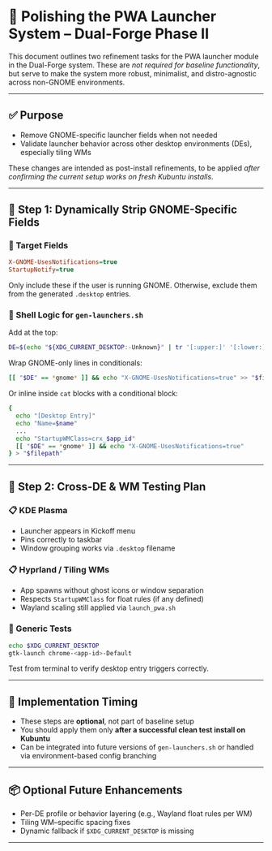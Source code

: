 # 🧼 Polishing the PWA Launcher System – Dual-Forge Phase II

This document outlines two refinement tasks for the PWA launcher module in the Dual-Forge system. These are *not required for baseline functionality*, but serve to make the system more robust, minimalist, and distro-agnostic across non-GNOME environments.

---

## ✅ Purpose

- Remove GNOME-specific launcher fields when not needed
- Validate launcher behavior across other desktop environments (DEs), especially tiling WMs

These changes are intended as post-install refinements, to be applied *after confirming the current setup works on fresh Kubuntu installs*.

---

## 🧩 Step 1: Dynamically Strip GNOME-Specific Fields

### 🎯 Target Fields
```ini
X-GNOME-UsesNotifications=true
StartupNotify=true
```

Only include these if the user is running GNOME. Otherwise, exclude them from the generated `.desktop` entries.

### 🧠 Shell Logic for `gen-launchers.sh`
Add at the top:
```bash
DE=$(echo "${XDG_CURRENT_DESKTOP:-Unknown}" | tr '[:upper:]' '[:lower:]')
```

Wrap GNOME-only lines in conditionals:
```bash
[[ "$DE" == *gnome* ]] && echo "X-GNOME-UsesNotifications=true" >> "$filepath"
```

Or inline inside `cat` blocks with a conditional block:
```bash
{
  echo "[Desktop Entry]"
  echo "Name=$name"
  ...
  echo "StartupWMClass=crx_$app_id"
  [[ "$DE" == *gnome* ]] && echo "X-GNOME-UsesNotifications=true"
} > "$filepath"
```

---

## 🧪 Step 2: Cross-DE & WM Testing Plan

### 📋 KDE Plasma
- Launcher appears in Kickoff menu
- Pins correctly to taskbar
- Window grouping works via `.desktop` filename

### 📋 Hyprland / Tiling WMs
- App spawns without ghost icons or window separation
- Respects `StartupWMClass` for float rules (if any defined)
- Wayland scaling still applied via `launch_pwa.sh`

### 🔧 Generic Tests
```bash
echo $XDG_CURRENT_DESKTOP
gtk-launch chrome-<app-id>-Default
```
Test from terminal to verify desktop entry triggers correctly.

---

## 🏁 Implementation Timing
- These steps are **optional**, not part of baseline setup
- You should apply them only **after a successful clean test install on Kubuntu**
- Can be integrated into future versions of `gen-launchers.sh` or handled via environment-based config branching

---

## 📦 Optional Future Enhancements
- Per-DE profile or behavior layering (e.g., Wayland float rules per WM)
- Tiling WM–specific spacing fixes
- Dynamic fallback if `$XDG_CURRENT_DESKTOP` is missing

---
